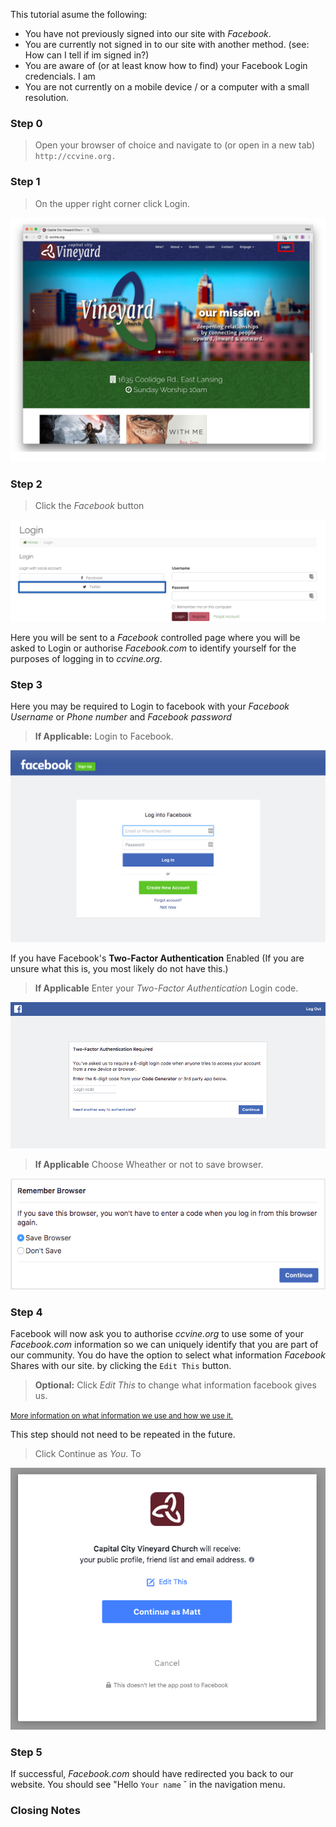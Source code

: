 
This tutorial  asume the following:
 * You have not previously signed into our site with *Facebook*. 
 * You are currently not signed in to our site with another method. (see: How can I tell if im signed in?)
 * You are aware of (or at least know how to find) your Facebook Login credencials.  I am 
 * You are not currently on a mobile device / or a computer with a small resolution. 
 
 
 ### Step 0
 > Open your browser of choice and navigate to (or open in a new tab) `http://ccvine.org.`
 


 ### Step 1
> On the upper right corner click Login.

![step 1](images/Step1.png)

### Step 2
 > Click  the *Facebook* button

![Facebook Button](images/twbutton.png)

 Here you will be sent to a *Facebook* controlled page where you will be asked to Login or authorise *Facebook.com* to identify yourself for the purposes of logging in to *ccvine.org*. 

 ### Step 3

Here you may be required to Login to facebook with your *Facebook Username* or *Phone number* and *Facebook password*
> **If Applicable:** Login to Facebook.

![Login to Facebook](images/fblogin.fblogin.png)

If you have Facebook's  **Two-Factor Authentication** Enabled (If you are unsure what this is, you most likely do not have this.)

> **If Applicable** Enter your *Two-Factor Authentication* Login code. 

![tfauth](images/fblogin.2fauth.png)

> **If Applicable** Choose Wheather or not to save browser.

![2fauth 2](images/fblogin.2fauth.2.png)

### Step 4

Facebook will now ask you to authorise *ccvine.org* to use some of your *Facebook.com* information so we can uniquely identify that you are part of our community. You do have the option to select what information *Facebook* Shares with our site. by clicking  the `Edit This` button. 

> **Optional:** Click *Edit This* to change what information facebook gives us. 



<small>[More information on what information we use and how we use it. ](#)</small>

This step should not need to be repeated in the future. 

> Click Continue as *You*. To

![Authorise Facebook](images/fblogin.authorise.png)

### Step 5

If successful, *Facebook.com* should have redirected you back to our website. You should see "Hello `Your name` ˘ in the navigation menu. 

### Closing Notes

